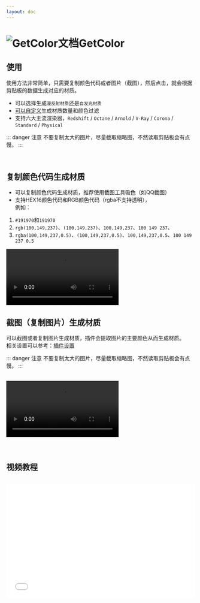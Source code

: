 ```yaml
---
layout: doc
---
```

# <span class="h1-icon"><img src="/img/GetColor.webp" alt="GetColor文档"></span>GetColor

## 使用

使用方法非常简单，只需要复制颜色代码或者图片（截图），然后点击，就会根据剪贴板的数据生成对应的材质。  
- 可以选择生成`漫反射材质`还是`自发光材质`
- [可以自定义](01-GetColor-setting#插件设置-1)生成材质数量和颜色过滤
- 支持六大主流渲染器，`Redshift` / `Octane` / `Arnold` / `V-Ray` / `Corona` / `Standard` / `Physical`

::: danger 注意
不要复制太大的图片，尽量截取缩略图，不然读取剪贴板会有点慢。
:::


<br />

## 复制颜色代码生成材质

- 可以复制颜色代码生成材质，推荐使用截图工具吸色（如QQ截图）
- 支持HEX16颜色代码和RGB颜色代码（rgba不支持透明），  
例如：

1. `#191970`和`191970`
2. `rgb(100,149,237)`、`(100,149,237)`、`100,149,237`、`100 149 237`、
3. `rgba(100,149,237,0.5)`、`(100,149,237,0.5)`、`100,149,237,0.5`、`100 149 237 0.5`

<video controls>
  <source src="/img/getcolor_color_code_to_mat.webm" type="video/webm">
</video>

<br />

## 截图（复制图片）生成材质

可以截图或者复制图片生成材质，插件会提取图片的主要颜色从而生成材质。  
相关设置可以参考：[插件设置](01-GetColor-setting#插件设置-1)

::: danger 注意
不要复制太大的图片，尽量截取缩略图，不然读取剪贴板会有点慢。
:::

<br />

<video controls>
  <source src="/img/getcolor_screenshot_to_mat.webm" type="video/webm">
</video>

<br />
<br />

<br />

## 视频教程
<br />

<div style="position: relative; padding: 30% 45%;">
<iframe style="position: absolute; width: 100%; height: 100%; left: 0; top: 0;" src="//player.bilibili.com/player.html?isOutside=true&aid=1255854226&bvid=BV1bJ4m1u7JX&cid=1587107811&p=1&autoplay=0"  scrolling="no" border="0" frameborder="no" framespacing="0" allowfullscreen="true"></iframe>
</div>

